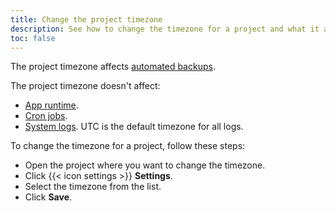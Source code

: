 ```yaml
---
title: Change the project timezone
description: See how to change the timezone for a project and what it affects.
toc: false
---
```


The project timezone affects [automated backups](../../dedicated/overview/backups.md).

The project timezone doesn't affect:

- [App runtime](../../configuration/app/timezone.md).
- [Cron jobs](../../configuration/app/app-reference.md#crons).
- [System logs](../../development/logs.md). UTC is the default timezone for all logs.

To change the timezone for a project, follow these steps:

- Open the project where you want to change the timezone.
- Click {{< icon settings >}} **Settings**.
- Select the timezone from the list.
- Click **Save**.
